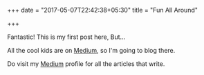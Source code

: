+++
date = "2017-05-07T22:42:38+05:30"
title = "Fun All Around"

+++



Fantastic! This is my first post here, But...

All the cool kids are on [Medium](https://medium.com), so I'm going to blog there.

Do visit my [Medium](https://medium.com/@aravindputrevu) profile for all the articles that  write.
